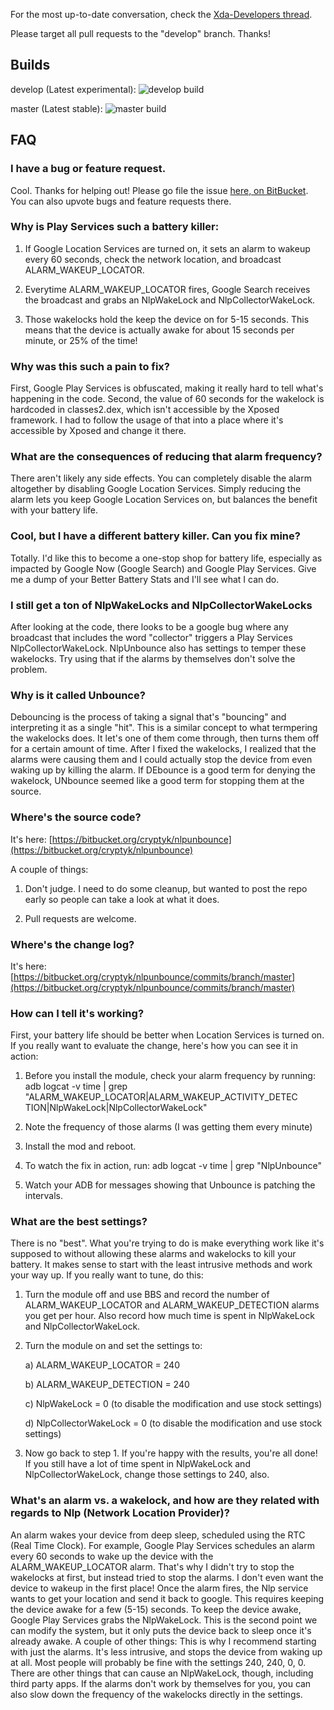 For the most up-to-date conversation, check the [Xda-Developers thread](http://forum.xda-developers.com/xposed/modules/mod-nlpunbounce-reduce-nlp-wakelocks-t2853874).

Please target all pull requests to the "develop" branch.  Thanks! 

## Builds
develop (Latest experimental): ![develop build](https://travis-ci.org/rsteckler/unbounce-android.svg?branch=develop)

master (Latest stable): ![master build](https://travis-ci.org/rsteckler/unbounce-android.svg?branch=develop)

## FAQ
### I have a bug or feature request.
Cool. Thanks for helping out! Please go file the issue [here, on BitBucket](https://bitbucket.org/cryptyk/nlpunbounce/issues?status=new&status=open). You can also upvote bugs and feature requests there.

### Why is Play Services such a battery killer:
1) If Google Location Services are turned on, it sets an alarm to wakeup every 60 seconds, check the network location, and broadcast ALARM_WAKEUP_LOCATOR.

2) Everytime ALARM_WAKEUP_LOCATOR fires, Google Search receives the broadcast and grabs an NlpWakeLock and NlpCollectorWakeLock.

3) Those wakelocks hold the keep the device on for 5-15 seconds. This means that the device is actually awake for about 15 seconds per minute, or 25% of the time!


### Why was this such a pain to fix?
First, Google Play Services is obfuscated, making it really hard to tell what's happening in the code. 
Second, the value of 60 seconds for the wakelock is hardcoded in classes2.dex, which isn't accessible by the Xposed framework. I had to follow the usage of that into a place where it's accessible by Xposed and change it there.

### What are the consequences of reducing that alarm frequency?
There aren't likely any side effects. You can completely disable the alarm altogether by disabling Google Location Services. Simply reducing the alarm lets you keep Google Location Services on, but balances the benefit with your battery life.

### Cool, but I have a different battery killer. Can you fix mine?
Totally. I'd like this to become a one-stop shop for battery life, especially as impacted by Google Now (Google Search) and Google Play Services. Give me a dump of your Better Battery Stats and I'll see what I can do.

### I still get a ton of NlpWakeLocks and NlpCollectorWakeLocks
After looking at the code, there looks to be a google bug where any broadcast that includes the word "collector" triggers a Play Services NlpCollectorWakeLock. NlpUnbounce also has settings to temper these wakelocks. Try using that if the alarms by themselves don't solve the problem.

### Why is it called Unbounce?
Debouncing is the process of taking a signal that's "bouncing" and interpreting it as a single "hit". This is a similar concept to what termpering the wakelocks does. It let's one of them come through, then turns them off for a certain amount of time. After I fixed the wakelocks, I realized that the alarms were causing them and I could actually stop the device from even waking up by killing the alarm. If DEbounce is a good term for denying the wakelock, UNbounce seemed like a good term for stopping them at the source.

### Where's the source code?
It's here: [https://bitbucket.org/cryptyk/nlpunbounce](https://bitbucket.org/cryptyk/nlpunbounce)

A couple of things:
 
1) Don't judge. I need to do some cleanup, but wanted to post the repo early so people can take a look at what it does.
  
2) Pull requests are welcome.


### Where's the change log?
It's here: [https://bitbucket.org/cryptyk/nlpunbounce/commits/branch/master](https://bitbucket.org/cryptyk/nlpunbounce/commits/branch/master)

### How can I tell it's working?
First, your battery life should be better when Location Services is turned on.  If you really want to evaluate the change, here's how you can see it in action:

1) Before you install the module, check your alarm frequency by running: adb logcat -v time | grep "ALARM_WAKEUP_LOCATOR\|ALARM_WAKEUP_ACTIVITY_DETEC TION\|NlpWakeLock\|NlpCollectorWakeLock"

2) Note the frequency of those alarms (I was getting them every minute)

3) Install the mod and reboot.

4) To watch the fix in action, run: adb logcat -v time | grep "NlpUnbounce"

5) Watch your ADB for messages showing that Unbounce is patching the intervals.


### What are the best settings?
There is no "best". What you're trying to do is make everything work like it's supposed to without allowing these alarms and wakelocks to kill your battery. It makes sense to start with the least intrusive methods and work your way up. If you really want to tune, do this:

1) Turn the module off and use BBS and record the number of ALARM_WAKEUP_LOCATOR and ALARM_WAKEUP_DETECTION alarms you get per hour. Also record how much time is spent in NlpWakeLock and NlpCollectorWakeLock.
 
2) Turn the module on and set the settings to:
 
    a) ALARM_WAKEUP_LOCATOR = 240

    b) ALARM_WAKEUP_DETECTION = 240

    c) NlpWakeLock = 0 (to disable the modification and use stock settings)

    d) NlpCollectorWakeLock = 0 (to disable the modification and use stock settings)

3) Now go back to step 1. If you're happy with the results, you're all done! If you still have a lot of time spent in NlpWakeLock and NlpCollectorWakeLock, change those settings to 240, also.

### What's an alarm vs. a wakelock, and how are they related with regards to Nlp (Network Location Provider)?
An alarm wakes your device from deep sleep, scheduled using the RTC (Real Time Clock). For example, Google Play Services schedules an alarm every 60 seconds to wake up the device with the ALARM_WAKEUP_LOCATOR alarm. That's why I didn't try to stop the wakelocks at first, but instead tried to stop the alarms. I don't even want the device to wakeup in the first place!
Once the alarm fires, the Nlp service wants to get your location and send it back to google. This requires keeping the device awake for a few (5-15) seconds. To keep the device awake, Google Play Services grabs the NlpWakeLock. This is the second point we can modify the system, but it only puts the device back to sleep once it's already awake.
A couple of other things: This is why I recommend starting with just the alarms. It's less intrusive, and stops the device from waking up at all. Most people will probably be fine with the settings 240, 240, 0, 0. There are other things that can cause an NlpWakeLock, though, including third party apps. If the alarms don't work by themselves for you, you can also slow down the frequency of the wakelocks directly in the settings.